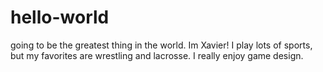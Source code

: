 # hello-world
going to be the greatest thing in the world.
Im Xavier!
I play lots of sports, but my favorites are wrestling and lacrosse.
I really enjoy game design.
